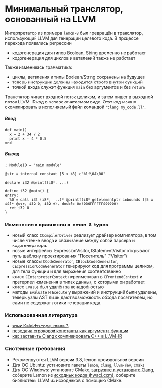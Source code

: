# Минимальный транслятор, основанный на LLVM

Интерпретатор из примера `lemon-8` был превращён в транслятор, использующий LLVM для генерации целевого кода. В процессе перехода появились регрессии:

- кодогенерация для типов Boolean, String временно не работает
- кодогенерация для циклов и ветвлений также не работает

Также изменилась грамматика:

- циклы, ветвления и типы Boolean/String сохранены на будущее
- теперь инструкции должны находится строго внутри функций
- точкой входа служит функция `main` без аргументов и без `return`

Транслятор читает входной поток целиком, и затем пишет в выходной поток LLVM-IR код в человекочитаемом виде. Этот код можно скомплировать в исполняемый файл командой `"clang my_code.ll"`.

##### Ввод
```
def main()
  x = 2 + 34 / 2
  print x - 4 * 0.5
end
```

##### Вывод
```
; ModuleID = 'main module'

@str = internal constant [5 x i8] c"%lf\0A\00"

declare i32 @printf(i8*, ...)

define i32 @main() {
entry:
  %0 = call i32 (i8*, ...)* @printf(i8* getelementptr inbounds ([5 x i8]* @str, i32 0, i32 0), double 0x4030FFFFFF800000)
  ret i32 0
}
```

### Изменения в сравнении с lemon-8-types

- новый класс `CCompilerDriver` реализует драйвер компилятора, в том числе чтение ввода и связывание между собой парсера и кодогенератора.
- новые интерфейсы IExpressionVisitor, IStatementVisitor открывают путь шаблону проектирования "Посетитель" ("Visitor")
- новые классы `CCodeGenerator`, `CBlockCodeGenerator`, `CExpressionCodeGenerator` генерируют код для программы целиком, для тела функции и для выражения соответственно
- класс `CInterpreterContext` переименован в `CFrontendContext` и претерпел изменения в типах данных, с которыми он работает.
- класс `CValue` был удалён за ненадобностью
- методы `Evaluate` и `Execute` у выражений и инструкций были удалены, теперь узлы AST лишь дают возможность обхода посетителем, но сами не содержат логики генерации кода.

### Использованная литература

- [язык Kaleidoscope, глава 3](http://llvm.org/docs/tutorial/LangImpl3.html)
- [передача строковой константы как аргумента фукнции](http://stackoverflow.com/questions/16656855/llvm-ir-string-initialization)
- [как заставить Clang скомпилировать C++ в LLVM-IR](http://stackoverflow.com/questions/9148890/how-to-make-clang-compile-to-llvm-ir)

### Системные требования

- Рекомендуются LLVM версии 3.8, lemon произвольной версии
- Для ОС Ubuntu: установите пакеты `lemon`, `clang`, `llvm-dev`, `cmake`
- Для ОС Windows: установите CMake, [загрузите и установите Clang](http://llvm.org/releases/download.html), соберите Lemon из [исходных кодов (hwaci.com)](http://www.hwaci.com/sw/lemon/), соберите библиотеки LLVM из исходников с помощью CMake.
